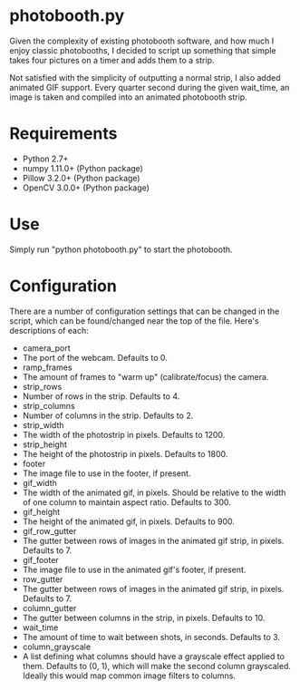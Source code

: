 # photobooth.py

Given the complexity of existing photobooth software, and how much I enjoy
classic photobooths, I decided to script up something that simple takes four
pictures on a timer and adds them to a strip.

Not satisfied with the simplicity of outputting a normal strip, I also added
animated GIF support. Every quarter second during the given wait_time, an image
is taken and compiled into an animated photobooth strip.

# Requirements

- Python 2.7+
- numpy 1.11.0+ (Python package)
- Pillow 3.2.0+ (Python package)
- OpenCV 3.0.0+ (Python package)

# Use

Simply run "python photobooth.py" to start the photobooth.

# Configuration

There are a number of configuration settings that can be changed in the script,
which can be found/changed near the top of the file. Here's descriptions of
each:

- camera_port
 - The port of the webcam. Defaults to 0.
- ramp_frames
 - The amount of frames to "warm up" (calibrate/focus) the camera.
- strip_rows
 - Number of rows in the strip. Defaults to 4.
- strip_columns
 - Number of columns in the strip. Defaults to 2.
- strip_width
 - The width of the photostrip in pixels. Defaults to 1200.
- strip_height
 - The height of the photostrip in pixels. Defaults to 1800.
- footer
 - The image file to use in the footer, if present.
- gif_width
 - The width of the animated gif, in pixels. Should be relative to the width of
 one column to maintain aspect ratio. Defaults to 300.
- gif_height
 - The height of the animated gif, in pixels. Defaults to 900.
- gif_row_gutter
 - The gutter between rows of images in the animated gif strip, in pixels.
 Defaults to 7.
- gif_footer
 - The image file to use in the animated gif's footer, if present.
- row_gutter
 - The gutter between rows of images in the animated gif strip, in pixels.
 Defaults to 7.
- column_gutter
 - The gutter between columns in the strip, in pixels. Defaults to 10.
- wait_time
 - The amount of time to wait between shots, in seconds. Defaults to 3.
- column_grayscale
 - A list defining what columns should have a grayscale effect applied to them.
 Defaults to (0, 1), which will make the second column grayscaled. Ideally this
 would map common image filters to columns.
